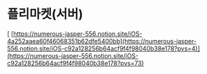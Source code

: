 # 플리마켓(서버)
[
[https://numerous-jasper-556.notion.site/iOS-4a252aaea60f46068351b62dfe5400bb](https://numerous-jasper-556.notion.site/iOS-c92a128256b64acf9f4f98040b38e178?pvs=4)](https://numerous-jasper-556.notion.site/iOS-c92a128256b64acf9f4f98040b38e178?pvs=73)

